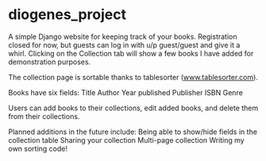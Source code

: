 # diogenes_project
A simple Django website for keeping track of your books. Registration closed for now, but guests can log in with u/p guest/guest and give it a whirl. Clicking on the Collection tab will show a few books I have added for demonstration purposes.

The collection page is sortable thanks to tablesorter (www.tablesorter.com).

Books have six fields:
Title
Author
Year published
Publisher
ISBN
Genre

Users can add books to their collections, edit added books, and delete them from their collections.

Planned additions in the future include:
Being able to show/hide fields in the collection table
Sharing your collection
Multi-page collection
Writing my own sorting code!

